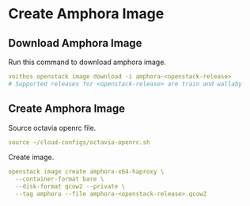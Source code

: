 # Create Amphora Image

## Download Amphora Image
Run this command to download amphora image.
```yaml
voithos openstack image download -i amphora-<openstack-release>
# Supported releases for <openstack-release> are train and wallaby
```

## Create Amphora Image
Source octavia openrc file.
```yaml
source ~/cloud-configs/octavia-openrc.sh
```
Create image.
```yaml
openstack image create amphora-x64-haproxy \
  --container-format bare \
  --disk-format qcow2 --private \
  --tag amphora --file amphora-<openstack-release>.qcow2
```
